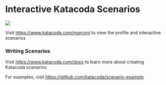 # Interactive Katacoda Scenarios

[![](http://shields.katacoda.com/katacoda/marconi/count.svg)](https://www.katacoda.com/marconi "Get your profile on Katacoda.com")

Visit https://www.katacoda.com/marconi to view the profile and interactive scenarios

### Writing Scenarios
Visit https://www.katacoda.com/docs to learn more about creating Katacoda scenarios

For examples, visit https://github.com/katacoda/scenario-example
